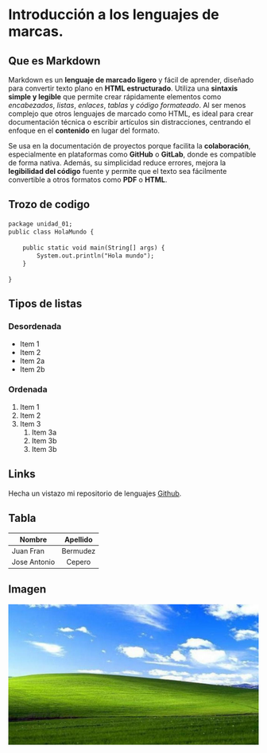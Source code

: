 # Introducción a los lenguajes de marcas.
## Que es Markdown
Markdown es un **lenguaje de marcado ligero** y fácil de aprender, diseñado para convertir texto plano en **HTML estructurado**. Utiliza una **sintaxis simple y legible** que permite crear rápidamente elementos como _encabezados_, _listas_, _enlaces_, _tablas_ y _código formateado_. Al ser menos complejo que otros lenguajes de marcado como HTML, es ideal para crear documentación técnica o escribir artículos sin distracciones, centrando el enfoque en el **contenido** en lugar del formato.

Se usa en la documentación de proyectos porque facilita la **colaboración**, especialmente en plataformas como **GitHub** o **GitLab**, donde es compatible de forma nativa. Además, su simplicidad reduce errores, mejora la **legibilidad del código** fuente y permite que el texto sea fácilmente convertible a otros formatos como **PDF** o **HTML**.

## Trozo de codigo

```
package unidad_01;
public class HolaMundo {
	
	public static void main(String[] args) {
		System.out.println("Hola mundo");
	}

}
```

## Tipos de listas

### Desordenada

- Item 1
- Item 2
- Item 2a
- Item 2b

### Ordenada

1. Item 1
2. Item 2
3. Item 3
    1. Item 3a
    2. Item 3b
    2. Item 3b

## Links

Hecha un vistazo mi repositorio de lenguajes [Github](https://github.com/fpercep/lenguajes_fpercep).

## Tabla

| Nombre  | Apellido |
| ------------- |:-------------:|
| Juan Fran    | Bermudez    |
| Jose Antonio      | Cepero    |

## Imagen
![](./image/img_markdown.jpeg)